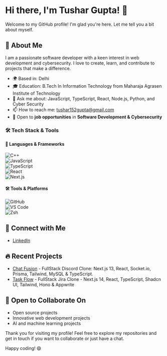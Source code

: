 # Hi there, I'm Tushar Gupta! 👋

Welcome to my GitHub profile! I'm glad you're here. Let me tell you a bit about myself.

## 🚀 About Me
I am a passionate software developer with a keen interest in web development and cybersecurity. I love to create, learn, and contribute to projects that make a difference.

- 🌍 Based in: Delhi
- 🎓 Education: B.Tech In Information Technology from Maharaja Agrasen Institute of Technology
- 💬 Ask me about: JavaScript, TypeScript, React, Node.js, Python, and Cyber Security
- 📫 How to reach me: tushar152gupta@gmail.com
- 🚀 Open to **job opportunities** in **Software Development & Cybersecurity**

### 🛠️ Tech Stack & Tools

#### 🚀 Languages & Frameworks  
![C++](https://img.shields.io/badge/C++-blue?style=for-the-badge&logo=c%2B%2B)  
![JavaScript](https://img.shields.io/badge/JavaScript-F7DF1E?style=for-the-badge&logo=javascript&logoColor=black)  
![TypeScript](https://img.shields.io/badge/TypeScript-3178C6?style=for-the-badge&logo=typescript&logoColor=white)  
![React](https://img.shields.io/badge/React-20232A?style=for-the-badge&logo=react&logoColor=61DAFB)  
![Next.js](https://img.shields.io/badge/Next.js-000?style=for-the-badge&logo=nextdotjs)  

#### 🛠️ Tools & Platforms  
![GitHub](https://img.shields.io/badge/GitHub-181717?style=for-the-badge&logo=github)  
![VS Code](https://img.shields.io/badge/VS%20Code-007ACC?style=for-the-badge&logo=visual-studio-code)  
![Zsh](https://img.shields.io/badge/Zsh-000?style=for-the-badge&logo=gnu-bash)  


## 🔗 Connect with Me
- [LinkedIn](https://www.linkedin.com/in/tusharggupta/)

## 🔥 Recent Projects
- [Chat Fusion](https://github.com/tusharggupta/chat-fusion) - FullStack Discord Clone: Next.js 13, React, Socket.io, Prisma, Tailwind, MySQL & TypeScript.
- [Task Flow](https://github.com/tusharggupta/task-flow/) - FullStack Jira Clone - Next.js 14, React, TypeScript, Shadcn UI, Tailwind, Hono & Appwrite


## 🤝 Open to Collaborate On
- Open source projects
- Innovative web development projects
- AI and machine learning projects

Thank you for visiting my profile! Feel free to explore my repositories and get in touch if you want to collaborate or just have a chat.

Happy coding! 😄
